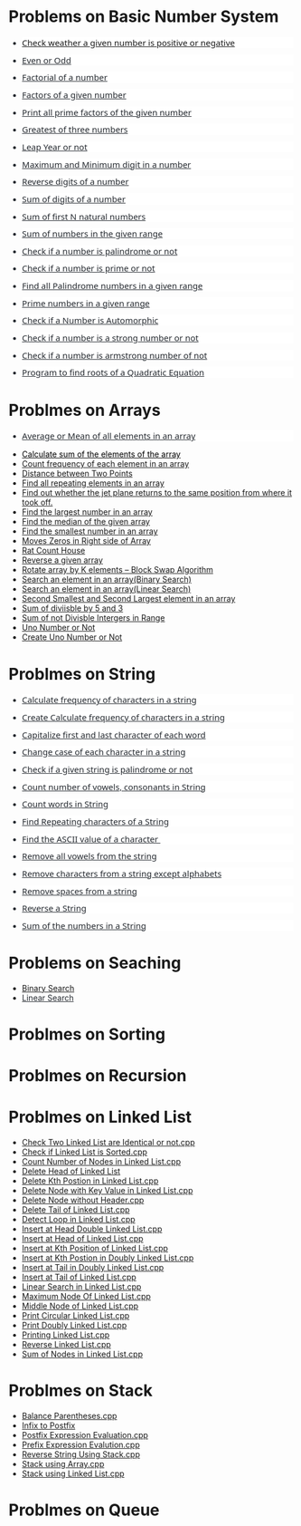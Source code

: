 <h1>Problems on Basic Number System</h1>
<ul style="margin-bottom:0cm;" type="disc">
    <li style='margin-top:0cm;margin-right:0cm;margin-bottom:8.0pt;margin-left:0cm;line-height:normal;font-size:15px;font-family:"Calibri",sans-serif;color:#24292F;background:white;'><span style='font-family:"Segoe UI",sans-serif;'><a href="https://github.com/vishnu9701/Basic-Programming-Sheet/blob/main/Basic%20Questions%20on%20Number/Check%20weather%20a%20given%20number%20is%20positive%20or%20negative.cpp" title="Check weather a given number is positive or negative.cpp"><span style="text-decoration:none;">Check weather a given number is positive or negative</span></a></span></li>
    <li style='margin-top:3.0pt;margin-right:0cm;margin-bottom:8.0pt;margin-left:0cm;line-height:normal;font-size:15px;font-family:"Calibri",sans-serif;color:#24292F;background:white;'><span style='font-family:"Segoe UI",sans-serif;'><a href="https://github.com/vishnu9701/Basic-Programming-Sheet/blob/main/Basic%20Questions%20on%20Number/Even%20or%20Odd.cpp" style=" border-box;color:var(--color-accent-fg);" title="Even or Odd.cpp"><span style="text-decoration:none;">Even or Odd</span></a></span></li>
    <li style='margin-top:3.0pt;margin-right:0cm;margin-bottom:8.0pt;margin-left:0cm;line-height:normal;font-size:15px;font-family:"Calibri",sans-serif;color:#24292F;background:white;'><span style='font-family:"Segoe UI",sans-serif;'><a href="https://github.com/vishnu9701/Basic-Programming-Sheet/blob/main/Basic%20Questions%20on%20Number/Factorial%20of%20a%20number.cpp" style=" border-box;color:var(--color-accent-fg);" title="Factorial of a number.cpp"><span style="text-decoration:none;">Factorial of a number</span></a></span></li>
    <li style='margin-top:3.0pt;margin-right:0cm;margin-bottom:8.0pt;margin-left:0cm;line-height:normal;font-size:15px;font-family:"Calibri",sans-serif;color:#24292F;background:white;'><span style='font-family:"Segoe UI",sans-serif;'><a href="https://github.com/vishnu9701/Basic-Programming-Sheet/blob/main/Basic%20Questions%20on%20Number/Factors%20of%20a%20given%20number.cpp" style=" border-box;color:var(--color-accent-fg);" title="Factors of a given number.cpp"><span style="text-decoration:none;">Factors of a given number</span></a></span></li>
    <li style='margin-top:3.0pt;margin-right:0cm;margin-bottom:8.0pt;margin-left:0cm;line-height:normal;font-size:15px;font-family:"Calibri",sans-serif;color:#24292F;background:white;'><span style='font-family:"Segoe UI",sans-serif;'><a href="https://github.com/vishnu9701/Basic-Programming-Sheet/blob/main/Basic%20Questions%20on%20Number/Print%20all%20prime%20factors%20of%20the%20given%20number.cpp" style=" border-box;color:var(--color-accent-fg);" title="Print all prime factors of the given number.cpp"><span style="text-decoration:none;">Print all prime factors of the given number</span></a></span></li>
    <li style='margin-top:3.0pt;margin-right:0cm;margin-bottom:8.0pt;margin-left:0cm;line-height:normal;font-size:15px;font-family:"Calibri",sans-serif;color:#24292F;background:white;'><span style='font-family:"Segoe UI",sans-serif;'><a href="https://github.com/vishnu9701/Basic-Programming-Sheet/blob/main/Basic%20Questions%20on%20Number/Greatest%20of%20three%20numbers.cpp" style=" border-box;color:var(--color-accent-fg);" title="Greatest of three numbers.cpp"><span style="text-decoration:none;">Greatest of three numbers</span></a></span></li>
    <li style='margin-top:3.0pt;margin-right:0cm;margin-bottom:8.0pt;margin-left:0cm;line-height:normal;font-size:15px;font-family:"Calibri",sans-serif;color:#24292F;background:white;'><span style='font-family:"Segoe UI",sans-serif;'><a href="https://github.com/vishnu9701/Basic-Programming-Sheet/blob/main/Basic%20Questions%20on%20Number/Leap%20Year%20or%20not.cpp" style=" border-box;color:var(--color-accent-fg);" title="Leap Year or not.cpp"><span style="text-decoration:none;">Leap Year or not</span></a></span></li>
    <li style='margin-top:3.0pt;margin-right:0cm;margin-bottom:8.0pt;margin-left:0cm;line-height:normal;font-size:15px;font-family:"Calibri",sans-serif;color:#24292F;background:white;'><span style='font-family:"Segoe UI",sans-serif;'><a href="https://github.com/vishnu9701/Basic-Programming-Sheet/blob/main/Basic%20Questions%20on%20Number/Maximum%20and%20Minimum%20digit%20in%20a%20number.cpp" style=" border-box;color:var(--color-accent-fg);" title="Maximum and Minimum digit in a number.cpp"><span style="text-decoration:none;">Maximum and Minimum digit in a number</span></a></span></li>
    <li style='margin-top:3.0pt;margin-right:0cm;margin-bottom:8.0pt;margin-left:0cm;line-height:normal;font-size:15px;font-family:"Calibri",sans-serif;color:#24292F;background:white;'><span style='font-family:"Segoe UI",sans-serif;'><a href="https://github.com/vishnu9701/Basic-Programming-Sheet/blob/main/Basic%20Questions%20on%20Number/Reverse%20digits%20of%20a%20number.cpp" style=" border-box;color:var(--color-accent-fg);" title="Reverse digits of a number.cpp"><span style="text-decoration:none;">Reverse digits of a number</span></a></span></li>
    <li style='margin-top:3.0pt;margin-right:0cm;margin-bottom:8.0pt;margin-left:0cm;line-height:normal;font-size:15px;font-family:"Calibri",sans-serif;color:#24292F;background:white;'><span style='font-family:"Segoe UI",sans-serif;'><a href="https://github.com/vishnu9701/Basic-Programming-Sheet/blob/main/Basic%20Questions%20on%20Number/Sum%20of%20digits%20of%20a%20number.cpp" style=" border-box;color:var(--color-accent-fg);" title="Sum of digits of a number.cpp"><span style="text-decoration:none;">Sum of digits of a number</span></a></span></li>
    <li style='margin-top:3.0pt;margin-right:0cm;margin-bottom:8.0pt;margin-left:0cm;line-height:normal;font-size:15px;font-family:"Calibri",sans-serif;color:#24292F;background:white;'><span style='font-family:"Segoe UI",sans-serif;'><a href="https://github.com/vishnu9701/Basic-Programming-Sheet/blob/main/Basic%20Questions%20on%20Number/Sum%20of%20first%20N%20natural%20numbers.cpp" style=" border-box;color:var(--color-accent-fg);" title="Sum of first N natural numbers.cpp"><span style="text-decoration:none;">Sum of first N natural numbers</span></a></span></li>
    <li style='margin-top:3.0pt;margin-right:0cm;margin-bottom:8.0pt;margin-left:0cm;line-height:normal;font-size:15px;font-family:"Calibri",sans-serif;color:#24292F;background:white;'><span style='font-family:"Segoe UI",sans-serif;'><a href="https://github.com/vishnu9701/Basic-Programming-Sheet/blob/main/Basic%20Questions%20on%20Number/Sum%20of%20numbers%20in%20the%20given%20range.cpp" style=" border-box;color:var(--color-accent-fg);" title="Sum of numbers in the given range.cpp"><span style="text-decoration:none;">Sum of numbers in the given range</span></a></span></li>
    <li style='margin-top:3.0pt;margin-right:0cm;margin-bottom:8.0pt;margin-left:0cm;line-height:normal;font-size:15px;font-family:"Calibri",sans-serif;color:#24292F;background:white;'><span style='font-family:"Segoe UI",sans-serif;'><a href="https://github.com/vishnu9701/Basic-Programming-Sheet/blob/main/Basic%20Questions%20on%20Number/Check%20if%20a%20number%20is%20palindrome%20or%20not.cpp" style=" border-box;color:var(--color-accent-fg);" title="Check if a number is palindrome or not.cpp"><span style="text-decoration:none;">Check if a number is palindrome or not</span></a></span></li>
    <li style='margin-top:3.0pt;margin-right:0cm;margin-bottom:8.0pt;margin-left:0cm;line-height:normal;font-size:15px;font-family:"Calibri",sans-serif;color:#24292F;background:white;'><span style='font-family:"Segoe UI",sans-serif;'><a href="https://github.com/vishnu9701/Basic-Programming-Sheet/blob/main/Basic%20Questions%20on%20Number/Check%20if%20a%20number%20is%20prime%20or%20not.cpp" style=" border-box;color:var(--color-accent-fg);" title="Check if a number is prime or not.cpp"><span style="text-decoration:none;">Check if a number is prime or not</span></a></span></li>
    <li style='margin-top:3.0pt;margin-right:0cm;margin-bottom:8.0pt;margin-left:0cm;line-height:normal;font-size:15px;font-family:"Calibri",sans-serif;color:#24292F;background:white;'><span style='font-family:"Segoe UI",sans-serif;'><a href="https://github.com/vishnu9701/Basic-Programming-Sheet/blob/main/Basic%20Questions%20on%20Number/Find%20all%20Palindrome%20numbers%20in%20a%20given%20range.cpp" style=" border-box;color:var(--color-accent-fg);" title="Find all Palindrome numbers in a given range.cpp"><span style="text-decoration:none;">Find all Palindrome numbers in a given range</span></a></span></li>
    <li style='margin-top:3.0pt;margin-right:0cm;margin-bottom:8.0pt;margin-left:0cm;line-height:normal;font-size:15px;font-family:"Calibri",sans-serif;color:#24292F;background:white;'><span style='font-family:"Segoe UI",sans-serif;'><a href="https://github.com/vishnu9701/Basic-Programming-Sheet/blob/main/Basic%20Questions%20on%20Number/Prime%20numbers%20in%20a%20given%20range.cpp" style=" border-box;color:var(--color-accent-fg);" title="Prime numbers in a given range.cpp"><span style="text-decoration:none;">Prime numbers in a given range</span></a></span></li>
    <li style='margin-top:3.0pt;margin-right:0cm;margin-bottom:8.0pt;margin-left:0cm;line-height:normal;font-size:15px;font-family:"Calibri",sans-serif;color:#24292F;background:white;'><span style='font-family:"Segoe UI",sans-serif;'><a href="https://github.com/vishnu9701/Basic-Programming-Sheet/blob/main/Basic%20Questions%20on%20Number/Check%20if%20a%20Number%20is%20Automorphic.cpp" style=" border-box;color:var(--color-accent-fg);" title="Check if a Number is Automorphic.cpp"><span style="text-decoration:none;">Check if a Number is Automorphic</span></a></span></li>
    <li style='margin-top:3.0pt;margin-right:0cm;margin-bottom:8.0pt;margin-left:0cm;line-height:normal;font-size:15px;font-family:"Calibri",sans-serif;color:#24292F;background:white;'><span style='font-family:"Segoe UI",sans-serif;'><a href="https://github.com/vishnu9701/Basic-Programming-Sheet/blob/main/Basic%20Questions%20on%20Number/Check%20if%20a%20number%20is%20a%20strong%20number%20or%20not.cpp" style=" border-box;color:var(--color-accent-fg);" title="Check if a number is a strong number or not.cpp"><span style="text-decoration:none;">Check if a number is a strong number or not</span></a></span></li>
    <li style='margin-top:3.0pt;margin-right:0cm;margin-bottom:8.0pt;margin-left:0cm;line-height:normal;font-size:15px;font-family:"Calibri",sans-serif;color:#24292F;background:white;'><span style='font-family:"Segoe UI",sans-serif;'><a href="https://github.com/vishnu9701/Basic-Programming-Sheet/blob/main/Basic%20Questions%20on%20Number/Check%20if%20a%20number%20is%20armstrong%20number%20of%20not.cpp" style=" border-box;color:var(--color-accent-fg);" title="Check if a number is armstrong number of not.cpp"><span style="text-decoration:none;">Check if a number is armstrong number of not</span></a></span></li>
    <li style='margin-top:3.0pt;margin-right:0cm;margin-bottom:8.0pt;margin-left:0cm;line-height:normal;font-size:15px;font-family:"Calibri",sans-serif;color:#24292F;background:white;'><span style='font-family:"Segoe UI",sans-serif;'><a href="https://github.com/vishnu9701/Basic-Programming-Sheet/blob/main/Basic%20Questions%20on%20Number/Program%20to%20find%20roots%20of%20a%20Quadratic%20Equation.cpp" style=" border-box;color:var(--color-accent-fg);" title="Program to find roots of a Quadratic Equation.cpp"><span style="text-decoration:none;">Program to find roots of a Quadratic Equation</span></a></span></li>
</ul>



<h1>Problmes on Arrays</h1>


<ul style="margin-bottom:0cm; border-box;font-variant-ligatures: normal;font-variant-caps: normal;orphans: 2;text-align:start;widows: 2;-webkit-text-stroke-width: 0px;text-decoration-thickness: initial;text-decoration-style: initial;text-decoration-color: initial;word-spacing:0px;" type="disc">
    <li style='margin-top:0cm;margin-right:0cm;margin-bottom:8.0pt;margin-left:0cm;line-height:normal;font-size:15px;font-family:"Calibri",sans-serif;color:#24292F;background:white;'><span style='font-family:"Segoe UI",sans-serif;'><a href="https://github.com/vishnu9701/Basic-Programming-Sheet/blob/main/Array/Average%20or%20Mean%20of%20all%20elements%20in%20an%20array.cpp" style=" border-box;color:var(--color-accent-fg);" title="Average or Mean of all elements in an array.cpp"><span style="text-decoration:none;">Average or Mean of all elements in an array</span></a></span></li>
</ul>
<ul style="list-style-type: disc;">
    <li><span style="color:black;"><a href="https://github.com/vishnu9701/Basic-Programming-Sheet/blob/main/Array/Calculate%20sum%20of%20the%20elements%20of%20the%20array.cpp" style="color:var(--color-accent-fg);" title="Calculate sum of the elements of the array.cpp">Calculate sum of the elements of the array</a></span></li>
    <li><span style="color:black;"><a data-pjax="true" href="https://github.com/vishnu9701/Basic-Programming-Sheet/blob/main/Array/Count%20frequency%20of%20each%20element%20in%20an%20array.cpp" title="Count frequency of each element in an array.cpp">Count frequency of each element in an array</a></span></li>
    <li><span style="color:black;"><a data-pjax="true" href="https://github.com/vishnu9701/Basic-Programming-Sheet/blob/main/Array/Distance%20between%20Two%20Points.cpp" title="Distance between Two Points.cpp">Distance between Two Points</a></span></li>
    <li><span style="color:black;"><a data-pjax="true" href="https://github.com/vishnu9701/Basic-Programming-Sheet/blob/main/Array/Find%20all%20repeating%20elements%20in%20an%20array.cpp" title="Find all repeating elements in an array.cpp">Find all repeating elements in an array</a></span></li>
    <li><span style="color:black;"><a data-pjax="true" href="https://github.com/vishnu9701/Basic-Programming-Sheet/blob/main/Array/Find%20out%20whether%20the%20jet%20plane%20returns%20to%20the%20same%20position%20from%20where%20it%20took%20off..cpp" title="Find out whether the jet plane returns to the same position from where it took off..cpp">Find out whether the jet plane returns to the same position from where it took off.</a></span></li>
    <li><span style="color:black;"><a data-pjax="true" href="https://github.com/vishnu9701/Basic-Programming-Sheet/blob/main/Array/Find%20the%20largest%20number%20in%20an%20array.cpp" title="Find the largest number in an array.cpp">Find the largest number in an array</a></span></li>
    <li><span style="color:black;"><a data-pjax="true" href="https://github.com/vishnu9701/Basic-Programming-Sheet/blob/main/Array/Find%20the%20median%20of%20the%20given%20array.cpp" title="Find the median of the given array.cpp">Find the median of the given array</a></span></li>
    <li><span style="color:black;"><a data-pjax="true" href="https://github.com/vishnu9701/Basic-Programming-Sheet/blob/main/Array/Find%20the%20smallest%20number%20in%20an%20array.cpp" title="Find the smallest number in an array.cpp">Find the smallest number in an array</a></span></li>
    <li><span style="color:black;"><a data-pjax="true" href="https://github.com/vishnu9701/Basic-Programming-Sheet/blob/main/Array/Moves%20Zeros%20in%20Right%20side%20of%20Array.cpp" title="Moves Zeros in Right side of Array.cpp">Moves Zeros in Right side of Array</a></span></li>
    <li><span style="color:black;"><a data-pjax="true" href="https://github.com/vishnu9701/Basic-Programming-Sheet/blob/main/Array/Rat%20Count%20House.cpp" title="Rat Count House.cpp">Rat Count House</a></span></li>
    <li><span style="color:black;"><a data-pjax="true" href="https://github.com/vishnu9701/Basic-Programming-Sheet/blob/main/Array/Reverse%20a%20given%20array.cpp" title="Reverse a given array.cpp">Reverse a given array</a></span></li>
    <li><span style="color:black;"><a data-pjax="true" href="https://github.com/vishnu9701/Basic-Programming-Sheet/blob/main/Array/Rotate%20array%20by%20K%20elements%20%E2%80%93%20Block%20Swap%20Algorithm.cpp" title="Rotate array by K elements – Block Swap Algorithm.cpp">Rotate array by K elements &ndash; Block Swap Algorithm</a></span></li>
    <li><span style="color:black;"><a data-pjax="true" href="https://github.com/vishnu9701/Basic-Programming-Sheet/blob/main/Array/Search%20an%20element%20in%20an%20array(Binary%20Search).cpp" title="Search an element in an array(Binary Search).cpp">Search an element in an array(Binary Search)</a></span></li>
    <li><span style="color:black;"><a data-pjax="true" href="https://github.com/vishnu9701/Basic-Programming-Sheet/blob/main/Array/Search%20an%20element%20in%20an%20array(Linear%20Search).cpp" title="Search an element in an array(Linear Search).cpp">Search an element in an array(Linear Search)</a></span></li>
    <li><span style="color:black;"><a data-pjax="true" href="https://github.com/vishnu9701/Basic-Programming-Sheet/blob/main/Array/Second%20Smallest%20and%20Second%20Largest%20element%20in%20an%20array.cpp" title="Second Smallest and Second Largest element in an array.cpp">Second Smallest and Second Largest element in an array</a></span></li>
    <li><span style="color:black;"><a data-pjax="true" href="https://github.com/vishnu9701/Basic-Programming-Sheet/blob/main/Array/Sum%20of%20diviisble%20by%205%20and%203.cpp" title="Sum of diviisble by 5 and 3.cpp">Sum of diviisble by 5 and 3</a></span></li>
    <li><span style="color:black;"><a data-pjax="true" href="https://github.com/vishnu9701/Basic-Programming-Sheet/blob/main/Array/Sum%20of%20not%20Divisble%20Intergers%20in%20Range.cpp" title="Sum of not Divisble Intergers in Range.cpp">Sum of not Divisble Intergers in Range</a></span></li>
    <li><span style="color:black;"><a data-pjax="true" href="https://github.com/vishnu9701/Basic-Programming-Sheet/blob/main/Array/Uno%20Number%20or%20Not.cpp" title="Uno Number or Not.cpp">Uno Number or Not</a></span></li>
    <li><span style="color:black;"><a data-pjax="true" href="https://github.com/vishnu9701/Basic-Programming-Sheet/commit/88457c63abb3567e46aafc8cdfa93dcec0967701" title="Create Uno Number or Not.cpp">Create Uno Number or Not</a></span></li>
</ul>



<h1>Problmes on String</h1>


<ul style="margin-bottom:0cm; border-box;font-variant-ligatures: normal;font-variant-caps: normal;orphans: 2;text-align:start;widows: 2;-webkit-text-stroke-width: 0px;text-decoration-thickness: initial;text-decoration-style: initial;text-decoration-color: initial;word-spacing:0px;" type="disc">
    <li style='margin-top:0cm;margin-right:0cm;margin-bottom:8.0pt;margin-left:0cm;line-height:normal;font-size:15px;font-family:"Calibri",sans-serif;color:#24292F;background:white;'><span style='font-family:"Segoe UI",sans-serif;'><a href="https://github.com/vishnu9701/Basic-Programming-Sheet/blob/main/String/Calculate%20frequency%20of%20characters%20in%20a%20string.cpp" style=" border-box;color:var(--color-accent-fg);" title="Calculate frequency of characters in a string.cpp"><span style="text-decoration:none;">Calculate frequency of characters in a string</span></a></span></li>
    <li style='margin-top:3.0pt;margin-right:0cm;margin-bottom:8.0pt;margin-left:0cm;line-height:normal;font-size:15px;font-family:"Calibri",sans-serif;color:#24292F;background:white;'><span style='font-family:"Segoe UI",sans-serif;'><a href="https://github.com/vishnu9701/Basic-Programming-Sheet/commit/4101b3ec78890b65f760bd379bacef300f869ec5" style=" border-box;color:var(--color-accent-fg);" title="Create Calculate frequency of characters in a string.cpp"><span style="text-decoration:none;">Create Calculate frequency of characters in a string</span></a></span></li>
    <li style='margin-top:3.0pt;margin-right:0cm;margin-bottom:8.0pt;margin-left:0cm;line-height:normal;font-size:15px;font-family:"Calibri",sans-serif;color:#24292F;background:white;'><span style='font-family:"Segoe UI",sans-serif;'><a href="https://github.com/vishnu9701/Basic-Programming-Sheet/blob/main/String/Capitalize%20first%20and%20last%20character%20of%20each%20word.cpp" style=" border-box;color:var(--color-accent-fg);" title="Capitalize first and last character of each word.cpp"><span style="text-decoration:none;">Capitalize first and last character of each word</span></a></span></li>
    <li style='margin-top:3.0pt;margin-right:0cm;margin-bottom:8.0pt;margin-left:0cm;line-height:normal;font-size:15px;font-family:"Calibri",sans-serif;color:#24292F;background:white;'><span style='font-family:"Segoe UI",sans-serif;'><a href="https://github.com/vishnu9701/Basic-Programming-Sheet/blob/main/String/Change%20case%20of%20each%20character%20in%20a%20string.cpp" style=" border-box;color:var(--color-accent-fg);" title="Change case of each character in a string.cpp"><span style="text-decoration:none;">Change case of each character in a string</span></a></span></li>
    <li style='margin-top:3.0pt;margin-right:0cm;margin-bottom:8.0pt;margin-left:0cm;line-height:normal;font-size:15px;font-family:"Calibri",sans-serif;color:#24292F;background:white;'><span style='font-family:"Segoe UI",sans-serif;'><a href="https://github.com/vishnu9701/Basic-Programming-Sheet/blob/main/String/Check%20if%20a%20given%20string%20is%20palindrome%20or%20not.cpp" style=" border-box;color:var(--color-accent-fg);" title="Check if a given string is palindrome or not.cpp"><span style="text-decoration:none;">Check if a given string is palindrome or not</span></a></span></li>
    <li style='margin-top:3.0pt;margin-right:0cm;margin-bottom:8.0pt;margin-left:0cm;line-height:normal;font-size:15px;font-family:"Calibri",sans-serif;color:#24292F;background:white;'><span style='font-family:"Segoe UI",sans-serif;'><a href="https://github.com/vishnu9701/Basic-Programming-Sheet/blob/main/String/Count%20number%20of%20vowels%2C%20consonants%20in%20String.cpp" style=" border-box;color:var(--color-accent-fg);" title="Count number of vowels, consonants in String.cpp"><span style="text-decoration:none;">Count number of vowels, consonants in String</span></a></span></li>
    <li style='margin-top:3.0pt;margin-right:0cm;margin-bottom:8.0pt;margin-left:0cm;line-height:normal;font-size:15px;font-family:"Calibri",sans-serif;color:#24292F;background:white;'><span style='font-family:"Segoe UI",sans-serif;'><a href="https://github.com/vishnu9701/Basic-Programming-Sheet/blob/main/String/Count%20words%20in%20String.cpp" style=" border-box;color:var(--color-accent-fg);" title="Count words in String.cpp"><span style="text-decoration:none;">Count words in String</span></a></span></li>
    <li style='margin-top:3.0pt;margin-right:0cm;margin-bottom:8.0pt;margin-left:0cm;line-height:normal;font-size:15px;font-family:"Calibri",sans-serif;color:#24292F;background:white;'><span style='font-family:"Segoe UI",sans-serif;'><a href="https://github.com/vishnu9701/Basic-Programming-Sheet/blob/main/String/Find%20Repeating%20characters%20of%20a%20String.cpp" style=" border-box;color:var(--color-accent-fg);" title="Find Repeating characters of a String.cpp"><span style="text-decoration:none;">Find Repeating characters of a String</span></a></span></li>
    <li style='margin-top:3.0pt;margin-right:0cm;margin-bottom:8.0pt;margin-left:0cm;line-height:normal;font-size:15px;font-family:"Calibri",sans-serif;color:#24292F;background:white;'><span style='font-family:"Segoe UI",sans-serif;'><a href="https://github.com/vishnu9701/Basic-Programming-Sheet/blob/main/String/Find%20the%20ASCII%20value%20of%20a%20character%20.cpp" style=" border-box;color:var(--color-accent-fg);" title="Find the ASCII value of a character .cpp"><span style="text-decoration:none;">Find the ASCII value of a character&nbsp;</span></a></span></li>
    <li style='margin-top:3.0pt;margin-right:0cm;margin-bottom:8.0pt;margin-left:0cm;line-height:normal;font-size:15px;font-family:"Calibri",sans-serif;color:#24292F;background:white;'><span style='font-family:"Segoe UI",sans-serif;'><a href="https://github.com/vishnu9701/Basic-Programming-Sheet/blob/main/String/Remove%20all%20vowels%20from%20the%20string.cpp" style=" border-box;color:var(--color-accent-fg);" title="Remove all vowels from the string.cpp"><span style="text-decoration:none;">Remove all vowels from the string</span></a></span></li>
    <li style='margin-top:3.0pt;margin-right:0cm;margin-bottom:8.0pt;margin-left:0cm;line-height:normal;font-size:15px;font-family:"Calibri",sans-serif;color:#24292F;background:white;'><span style='font-family:"Segoe UI",sans-serif;'><a href="https://github.com/vishnu9701/Basic-Programming-Sheet/blob/main/String/Remove%20characters%20from%20a%20string%20except%20alphabets.cpp" style=" border-box;color:var(--color-accent-fg);" title="Remove characters from a string except alphabets.cpp"><span style="text-decoration:none;">Remove characters from a string except alphabets</span></a></span></li>
    <li style='margin-top:3.0pt;margin-right:0cm;margin-bottom:8.0pt;margin-left:0cm;line-height:normal;font-size:15px;font-family:"Calibri",sans-serif;color:#24292F;background:white;'><span style='font-family:"Segoe UI",sans-serif;'><a href="https://github.com/vishnu9701/Basic-Programming-Sheet/blob/main/String/Remove%20spaces%20from%20a%20string.cpp" style=" border-box;color:var(--color-accent-fg);" title="Remove spaces from a string.cpp"><span style="text-decoration:none;">Remove spaces from a string</span></a></span></li>
    <li style='margin-top:3.0pt;margin-right:0cm;margin-bottom:8.0pt;margin-left:0cm;line-height:normal;font-size:15px;font-family:"Calibri",sans-serif;color:#24292F;background:white;'><span style='font-family:"Segoe UI",sans-serif;'><a href="https://github.com/vishnu9701/Basic-Programming-Sheet/blob/main/String/Reverse%20a%20String.cpp" style=" border-box;color:var(--color-accent-fg);" title="Reverse a String.cpp"><span style="text-decoration:none;">Reverse a String</span></a></span></li>
    <li style='margin-top:3.0pt;margin-right:0cm;margin-bottom:8.0pt;margin-left:0cm;line-height:normal;font-size:15px;font-family:"Calibri",sans-serif;color:#24292F;background:white;'><span style='font-family:"Segoe UI",sans-serif;'><a href="https://github.com/vishnu9701/Basic-Programming-Sheet/blob/main/String/Sum%20of%20the%20numbers%20in%20a%20String.cpp" style=" border-box;color:var(--color-accent-fg);" title="Sum of the numbers in a String.cpp"><span style="text-decoration:none;">Sum of the numbers in a String</span></a></span></li>
</ul>


<h1>Problems on Seaching</h1>


<ul style="list-style-type: disc;">
    <li><span style="color:#24292F;"><a href="https://github.com/vishnu9701/Basic-Programming-Sheet/blob/main/Searching/Binary%20Search.cpp" title="Binary Search.cpp">Binary Search</a></span></li>
    <li><span style="color:#24292F;"><a data-pjax="true" href="https://github.com/vishnu9701/Basic-Programming-Sheet/blob/main/Searching/Linear%20Search.cpp" style="color:var(--color-fg-muted)  !important;" title="Linear Search.cpp">Linear Search</a></span></li>
</ul>


<h1 >Problmes on Sorting</h1>




<h1>Problmes on Recursion</h1>


<h1>Problmes on Linked List</h1>



<ul style="list-style-type: disc;">
    <li><span style="color:black;"><a href="https://github.com/vishnu9701/Basic-Programming-Sheet/blob/main/Linked%20List/Check%20Two%20Linked%20List%20are%20Identical%20or%20not.cpp" title="Check Two Linked List are Identical or not.cpp">Check Two Linked List are Identical or not.cpp</a></span></li>
    <li><span style="color:black;"><a data-pjax="true" href="https://github.com/vishnu9701/Basic-Programming-Sheet/blob/main/Linked%20List/Check%20if%20Linked%20List%20is%20Sorted.cpp" title="Check if Linked List is Sorted.cpp">Check if Linked List is Sorted.cpp</a></span></li>
    <li><span style="color:black;"><a data-pjax="true" href="https://github.com/vishnu9701/Basic-Programming-Sheet/blob/main/Linked%20List/Count%20Number%20of%20Nodes%20in%20Linked%20List.cpp" title="Count Number of Nodes in Linked List.cpp">Count Number of Nodes in Linked List.cpp</a></span></li>
    <li><span style="color:black;"><a data-pjax="true" href="https://github.com/vishnu9701/Basic-Programming-Sheet/blob/main/Linked%20List/Delete%20Head%20of%20Linked%20List" title="Delete Head of Linked List">Delete Head of Linked List</a></span></li>
    <li><span style="color:black;"><a data-pjax="true" href="https://github.com/vishnu9701/Basic-Programming-Sheet/blob/main/Linked%20List/Delete%20Kth%20Postion%20in%20Linked%20List.cpp" title="Delete Kth Postion in Linked List.cpp">Delete Kth Postion in Linked List.cpp</a></span></li>
    <li><span style="color:black;"><a data-pjax="true" href="https://github.com/vishnu9701/Basic-Programming-Sheet/blob/main/Linked%20List/Delete%20Node%20with%20Key%20Value%20in%20Linked%20List.cpp" title="Delete Node with Key Value in Linked List.cpp">Delete Node with Key Value in Linked List.cpp</a></span></li>
    <li><span style="color:black;"><a data-pjax="true" href="https://github.com/vishnu9701/Basic-Programming-Sheet/blob/main/Linked%20List/Delete%20Node%20without%20Header.cpp" title="Delete Node without Header.cpp">Delete Node without Header.cpp</a></span></li>
    <li><span style="color:black;"><a data-pjax="true" href="https://github.com/vishnu9701/Basic-Programming-Sheet/blob/main/Linked%20List/Delete%20Tail%20of%20Linked%20List.cpp" title="Delete Tail of Linked List.cpp">Delete Tail of Linked List.cpp</a></span></li>
    <li><span style="color:black;"><a data-pjax="true" href="https://github.com/vishnu9701/Basic-Programming-Sheet/blob/main/Linked%20List/Detect%20Loop%20in%20Linked%20List.cpp" title="Detect Loop in Linked List.cpp">Detect Loop in Linked List.cpp</a></span></li>
    <li><span style="color:black;"><a data-pjax="true" href="https://github.com/vishnu9701/Basic-Programming-Sheet/blob/main/Linked%20List/Insert%20at%20Head%20Double%20Linked%20List.cpp" title="Insert at Head Double Linked List.cpp">Insert at Head Double Linked List.cpp</a></span></li>
    <li><span style="color:black;"><a data-pjax="true" href="https://github.com/vishnu9701/Basic-Programming-Sheet/blob/main/Linked%20List/Insert%20at%20Head%20of%20Linked%20List.cpp" title="Insert at Head of Linked List.cpp">Insert at Head of Linked List.cpp</a></span></li>
    <li><span style="color:black;"><a data-pjax="true" href="https://github.com/vishnu9701/Basic-Programming-Sheet/blob/main/Linked%20List/Insert%20at%20Kth%20Position%20of%20Linked%20List.cpp" title="Insert at Kth Position of Linked List.cpp">Insert at Kth Position of Linked List.cpp</a></span></li>
    <li><span style="color:black;"><a data-pjax="true" href="https://github.com/vishnu9701/Basic-Programming-Sheet/blob/main/Linked%20List/Insert%20at%20Kth%20Postion%20in%20Doubly%20Linked%20List.cpp" title="Insert at Kth Postion in Doubly Linked List.cpp">Insert at Kth Postion in Doubly Linked List.cpp</a></span></li>
    <li><span style="color:black;"><a data-pjax="true" href="https://github.com/vishnu9701/Basic-Programming-Sheet/blob/main/Linked%20List/Insert%20at%20Tail%20in%20Doubly%20Linked%20List.cpp" title="Insert at Tail in Doubly Linked List.cpp">Insert at Tail in Doubly Linked List.cpp</a></span></li>
    <li><span style="color:black;"><a data-pjax="true" href="https://github.com/vishnu9701/Basic-Programming-Sheet/blob/main/Linked%20List/Insert%20at%20Tail%20of%20Linked%20List.cpp" title="Insert at Tail of Linked List.cpp">Insert at Tail of Linked List.cpp</a></span></li>
    <li><span style="color:black;"><a data-pjax="true" href="https://github.com/vishnu9701/Basic-Programming-Sheet/blob/main/Linked%20List/Linear%20Search%20in%20Linked%20List.cpp" title="Linear Search in Linked List.cpp">Linear Search in Linked List.cpp</a></span></li>
    <li><span style="color:black;"><a data-pjax="true" href="https://github.com/vishnu9701/Basic-Programming-Sheet/blob/main/Linked%20List/Maximum%20Node%20Of%20Linked%20List.cpp" title="Maximum Node Of Linked List.cpp">Maximum Node Of Linked List.cpp</a></span></li>
    <li><span style="color:black;"><a data-pjax="true" href="https://github.com/vishnu9701/Basic-Programming-Sheet/blob/main/Linked%20List/Middle%20Node%20of%20Linked%20List.cpp" title="Middle Node of Linked List.cpp">Middle Node of Linked List.cpp</a></span></li>
    <li><span style="color:black;"><a href="https://github.com/vishnu9701/Basic-Programming-Sheet/blob/main/Linked%20List/Print%20Circular%20Linked%20List.cpp" title="Print Circular Linked List.cpp">Print Circular Linked List.cpp</a></span></li>
    <li><span style="color:black;"><a href="https://github.com/vishnu9701/Basic-Programming-Sheet/blob/main/Linked%20List/Print%20Doubly%20Linked%20List.cpp" title="Print Doubly Linked List.cpp">Print Doubly Linked List.cpp</a></span></li>
    <li><span style="color:black;"><a data-pjax="true" href="https://github.com/vishnu9701/Basic-Programming-Sheet/blob/main/Linked%20List/Printing%20Linked%20List.cpp" title="Printing Linked List.cpp">Printing Linked List.cpp</a></span></li>
    <li><span style="color:black;"><a data-pjax="true" href="https://github.com/vishnu9701/Basic-Programming-Sheet/blob/main/Linked%20List/Reverse%20Linked%20List.cpp" title="Reverse Linked List.cpp">Reverse Linked List.cpp</a></span></li>
    <li><span style="color:black;"><a data-pjax="true" href="https://github.com/vishnu9701/Basic-Programming-Sheet/blob/main/Linked%20List/Sum%20of%20Nodes%20in%20Linked%20List.cpp" title="Sum of Nodes in Linked List.cpp">Sum of Nodes in Linked List.cpp</a></span></li>
</ul>



<h1 >Problmes on Stack</h1>


<ul style="list-style-type: disc;">
    <li><span style=";"><a href="https://github.com/vishnu9701/Basic-Programming-Sheet/blob/main/Stack/Balance%20Parentheses.cpp" title="Balance Parentheses.cpp">Balance Parentheses.cpp</a></span></li>
    <li><span style=";"><a data-pjax="true" href="https://github.com/vishnu9701/Basic-Programming-Sheet/blob/main/Stack/Infix%20to%20Postfix" title="Infix to Postfix">Infix to Postfix</a></span></li>
    <li><span style=";"><a data-pjax="true" href="https://github.com/vishnu9701/Basic-Programming-Sheet/blob/main/Stack/Postfix%20Expression%20Evaluation.cpp" title="Postfix Expression Evaluation.cpp">Postfix Expression Evaluation.cpp</a></span></li>
    <li><span style=";"><a data-pjax="true" href="https://github.com/vishnu9701/Basic-Programming-Sheet/blob/main/Stack/Prefix%20Expression%20Evalution.cpp" title="Prefix Expression Evalution.cpp">Prefix Expression Evalution.cpp</a></span></li>
    <li><span style=";"><a data-pjax="true" href="https://github.com/vishnu9701/Basic-Programming-Sheet/blob/main/Stack/Reverse%20String%20Using%20Stack.cpp" title="Reverse String Using Stack.cpp">Reverse String Using Stack.cpp</a></span></li>
    <li><span style=";"><a data-pjax="true" href="https://github.com/vishnu9701/Basic-Programming-Sheet/blob/main/Stack/Stack%20using%20Array.cpp" title="Stack using Array.cpp">Stack using Array.cpp</a></span></li>
    <li><span style=";"><a data-pjax="true" href="https://github.com/vishnu9701/Basic-Programming-Sheet/blob/main/Stack/Stack%20using%20Linked%20List.cpp" title="Stack using Linked List.cpp">Stack using Linked List.cpp</a></span></li>
</ul>





<h1>Problmes on Queue</h1>


<p style='margin-top:0cm;margin-right:0cm;margin-bottom:8.0pt;margin-left:0cm;line-height:107%;font-size:15px;font-family:"Calibri",sans-serif;'><span style='font-family:"Segoe UI",sans-serif;'>&nbsp;</span></p>
